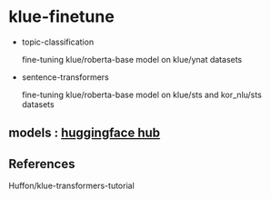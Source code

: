# klue-finetune


- topic-classification 
  
  fine-tuning klue/roberta-base model on klue/ynat datasets
   
- sentence-transformers 
 
   fine-tuning klue/roberta-base model on klue/sts and kor_nlu/sts datasets 

models : [huggingface hub](https://huggingface.co/yobi)
---------------------------------------------------
## References

Huffon/klue-transformers-tutorial
